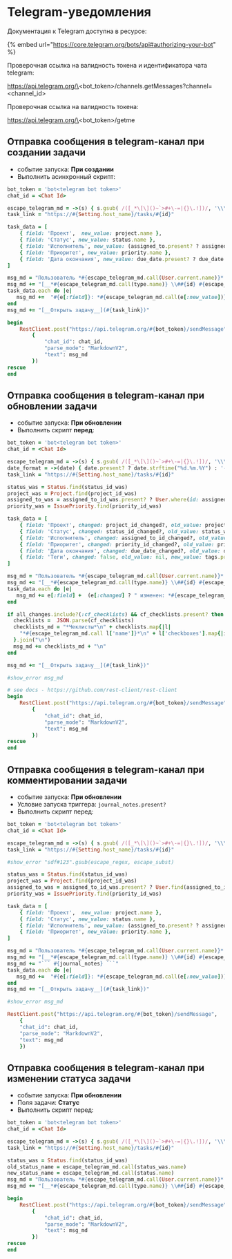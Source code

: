 # Telegram-уведомления

Документация к Telegram доступна в ресурсе:

{% embed url="https://core.telegram.org/bots/api#authorizing-your-bot" %}

Проверочная ссылка на валидность токена и идентификатора чата telegram:

https://api.telegram.org/\<bot\_token>/channels.getMessages?channel=\<channel\_id>

Проверочная ссылка на валидность токена:

https://api.telegram.org/\<bot\_token>/getme

## Отправка сообщения в telegram-канал при создании задачи

* событие запуска: **При создании**
* Выполнить асинхронный скрипт:

```ruby
bot_token = 'bot<telegram bot token>'
chat_id = <Chat Id>

escape_telegram_md = ->(s) { s.gsub( /([_*\[\]()~`>#+\-=|{}\.!])/, '\\\\\1') } 
task_link = "https://#{Setting.host_name}/tasks/#{id}" 

task_data = [
	{ field: 'Проект',  new_value: project.name },
	{ field: 'Статус', new_value: status.name },
	{ field: 'Исполнитель', new_value: (assigned_to.present? ? assigned_to.name : '-') },
	{ field: 'Приоритет', new_value: priority.name },
	{ field: 'Дата окончания', new_value: due_date.present? ? due_date.strftime("%d.%m.%Y") : '-' },	
]

msg_md = "Пользователь *#{escape_telegram_md.call(User.current.name)}* создал задачу:\n"
msg_md += "[__*#{escape_telegram_md.call(type.name)} \\##{id} #{escape_telegram_md.call(subject)}*__](#{task_link})\n"
task_data.each do |e|
   msg_md +=  "#{e[:field]}: *#{escape_telegram_md.call(e[:new_value])}*\n"
end
msg_md += "[__Открыть задачу__](#{task_link})"

begin  
    RestClient.post("https://api.telegram.org/#{bot_token}/sendMessage", 
		{
			"chat_id": chat_id,
			"parse_mode": "MarkdownV2",
			"text": msg_md
		})   
rescue    
end 


```

## Отправка сообщения в telegram-канал при обновлении задачи

* событие запуска: **При обновлении**
* Выполнить скрипт **перед**:

```ruby
bot_token = 'bot<telegram bot token>'
chat_id = <Chat Id>

escape_telegram_md = ->(s) { s.gsub( /([_*\[\]()~`>#+\-=|{}\.!])/, '\\\\\1') } 
date_format = ->(date) { date.present? ? date.strftime("%d.%m.%Y") : '-' }
task_link = "https://#{Setting.host_name}/tasks/#{id}" 

status_was = Status.find(status_id_was)
project_was = Project.find(project_id_was)  
assigned_to_was = assigned_to_id_was.present? ? User.where(id: assigned_to_id_was).take || PlaceholderUser.where(id: assigned_to_id_was).take : nil
priority_was = IssuePriority.find(priority_id_was) 

task_data = [
	{ field: 'Проект', changed: project_id_changed?, old_value: project_was.name, new_value: project.name },
	{ field: 'Статус', changed: status_id_changed?, old_value: status_was.name, new_value: status.name },
	{ field: 'Исполнитель', changed: assigned_to_id_changed?, old_value: (assigned_to_was.present? ? assigned_to_was.name : '-'), new_value: (assigned_to.present? ? assigned_to.name : '-') },
	{ field: 'Приоритет', changed: priority_id_changed?, old_value: priority_was.name, new_value: priority.name },
	{ field: 'Дата окончания', changed: due_date_changed?, old_value: date_format.call(due_date_was), new_value:date_format.call(due_date) },	
	{ field: 'Теги', changed: false, old_value: nil, new_value: tags.present? ? tags.map { |t| t.name }.join(', ') : '-' },
]

msg_md = "Пользователь *#{escape_telegram_md.call(User.current.name)}* обновил задачу:\n"
msg_md += "[__*#{escape_telegram_md.call(type.name)} \\##{id} #{escape_telegram_md.call(subject)}*__](#{task_link})\n"
task_data.each do |e|
   msg_md += e[:field] +  (e[:changed] ? " изменен: *#{escape_telegram_md.call(e[:old_value])}*  ➡️" : ":") + " *#{escape_telegram_md.call(e[:new_value])}*\n"
end

if all_changes.include?(:cf_checklists) && cf_checklists.present? then
  checklists =  JSON.parse(cf_checklists)
  checklists_md = "*Чеклисты*\n" + checklists.map{|l| 
    "*#{escape_telegram_md.call l['name']}*\n" + l['checkboxes'].map{|item| "#{item['check'] ? '✅' : '⬜️'} #{escape_telegram_md.call item['name_checkbox']}"}.join("\n") 
  }.join("\n")
  msg_md += checklists_md + "\n"
end

msg_md += "[__Открыть задачу__](#{task_link})"

#show_error msg_md

# see docs - https://github.com/rest-client/rest-client
begin  
    RestClient.post("https://api.telegram.org/#{bot_token}/sendMessage", 
		{
			"chat_id": chat_id,
			"parse_mode": "MarkdownV2",
			"text": msg_md
		})   
rescue    
end 

```

## Отправка сообщения в telegram-канал при комментировании  задачи

* событие запуска: **При обновлении**
* Условие запуска триггера: `journal_notes.present?`
* Выполнить скрипт перед:

````ruby
bot_token = 'bot<telegram bot token>'
chat_id = <Chat Id>

escape_telegram_md = ->(s) { s.gsub( /([_*\[\]()~`>#+\-=|{}\.!])/, '\\\\\1') } 
task_link = "https://#{Setting.host_name}/tasks/#{id}" 

#show_error "sdf#123".gsub(escape_regex, escape_subst)

status_was = Status.find(status_id_was)
project_was = Project.find(project_id_was)  
assigned_to_was = assigned_to_id_was.present? ? User.find(assigned_to_id_was) : nil 
priority_was = IssuePriority.find(priority_id_was) 

task_data = [
	{ field: 'Проект',  new_value: project.name },
	{ field: 'Статус', new_value: status.name },
	{ field: 'Исполнитель', new_value: (assigned_to.present? ? assigned_to.name : '-') },
	{ field: 'Приоритет', new_value: priority.name },
]

msg_md = "Пользователь *#{escape_telegram_md.call(User.current.name)}* прокомментировал задачу:\n"
msg_md += "[__*#{escape_telegram_md.call(type.name)} \\##{id} #{escape_telegram_md.call(subject)}*__](#{task_link})"
msg_md += "``` #{journal_notes} ```"
task_data.each do |e|
   msg_md +=  "#{e[:field]}: *#{escape_telegram_md.call(e[:new_value])}*\n"
end
msg_md += "[__Открыть задачу__](#{task_link})"

#show_error msg_md

RestClient.post("https://api.telegram.org/#{bot_token}/sendMessage", 
	{
    "chat_id": chat_id,
    "parse_mode": "MarkdownV2",
    "text": msg_md
	})

````

## Отправка сообщения в telegram-канал при изменении статуса задачи

* событие запуска: **При обновлении**
* Поля задачи: **Статус**
* Выполнить скрипт перед:

```ruby
bot_token = 'bot<telegram bot token>'
chat_id = <Chat Id>

escape_telegram_md = ->(s) { s.gsub( /([_*\[\]()~`>#+\-=|{}\.!])/, '\\\\\1') } 
task_link = "https://#{Setting.host_name}/tasks/#{id}" 

status_was = Status.find(status_id_was)
old_status_name = escape_telegram_md.call(status_was.name)
new_status_name = escape_telegram_md.call(status.name)
msg_md = "Пользователь *#{escape_telegram_md.call(User.current.name)}* изменил статус с *#{old_status_name}* на *#{new_status_name}*:\n"
msg_md += "[__*#{escape_telegram_md.call(type.name)} \\##{id} #{escape_telegram_md.call(subject)}*__](#{task_link})"

begin  
    RestClient.post("https://api.telegram.org/#{bot_token}/sendMessage", 
		{
			"chat_id": chat_id,
			"parse_mode": "MarkdownV2",
			"text": msg_md
		})   
rescue    
end 



```



